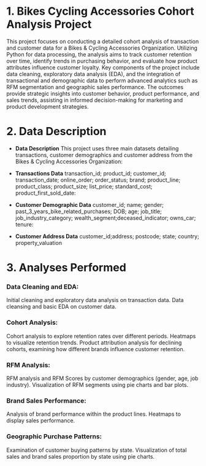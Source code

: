 # 1. Bikes Cycling Accessories Cohort Analysis Project 
This project focuses on conducting a detailed cohort analysis of transaction and customer data for a Bikes & Cycling Accessories Organization. Utilizing Python for data processing, the analysis aims to track customer retention over time, identify trends in purchasing behavior, and evaluate how product attributes influence customer loyalty. Key components of the project include data cleaning, exploratory data analysis (EDA), and the integration of transactional and demographic data to perform advanced analytics such as RFM segmentation and geographic sales performance. The outcomes provide strategic insights into customer behavior, product performance, and sales trends, assisting in informed decision-making for marketing and product development strategies.

# 2. Data Description
- **Data Description**
This project uses three main datasets detailing transactions, customer demographics and customer address from the Bikes & Cycling Accessories Organization:

- **Transactions Data**
transaction_id; product_id; customer_id; transaction_date; online_order; order_status; brand; product_line; product_class; product_size; list_price; standard_cost; product_first_sold_date: 
- **Customer Demographic Data**
customer_id; name; gender; past_3_years_bike_related_purchases; DOB; age; job_title; job_industry_category; wealth_segment;deceased_indicator; owns_car; tenure: 
- **Customer Address Data**
customer_id;address; postcode; state; country; property_valuation

# 3. Analyses Performed
### Data Cleaning and EDA:
Initial cleaning and exploratory data analysis  on transaction data.
Data cleansing and basic EDA on customer data.

### Cohort Analysis:
Cohort analysis to explore retention rates over different periods.
Heatmaps to visualize retention trends.
Product attribution analysis for declining cohorts, examining how different brands influence customer retention.

### RFM Analysis:
RFM analysis and RFM Scores by customer demographics (gender, age, job industry).
Visualization of RFM segments using pie charts and bar plots.

### Brand Sales Performance:
Analysis of brand performance within the product lines.
Heatmaps to display sales performance.

### Geographic Purchase Patterns:
Examination of customer buying patterns by state.
Visualization of total sales and brand sales proportion by state using pie charts.
